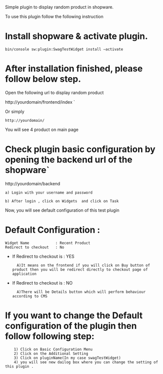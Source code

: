Simple plugin to display random product in shopware.


To use this plugin follow the following instruction


Install shopware &  activate plugin.
===
`bin/console sw:plugin:SwagTestWidget install —activate`

After installation finished, please follow below step.
===
 Open the following url to display random product

http://yourdomain/frontend/index `

Or simply

`http://yourdomain/`

You will see 4 product on main page 

Check plugin basic configuration  by opening the backend url of the shopware`
===
http://yourdomain/backend

	a) Login with your username and password
	        
    b) After login , click on Widgets  and click on Task
    
Now, you will see default configuration of this test plugin

Default Configuration :
==
    Widget Name            : Recent Product
    Redirect to checkout   : No

* If Redirect to checkout is : YES 

        A)It means on the frontend if you will click on Buy button of product then you will be redirect directly to checkout page of application   
	
* If Redirect to checkout is :  NO 

        A)There will be Details button which will perform behaviour according to CMS 
         


If you want to change the Default configuration of the plugin then follow following step:
===
        1) Click on Basic Configuration Menu
        2) Click on the Additional Setting
        3) Click on pluginName(In my case swagTestWidget)
        4) you will see new dailog box where you can change the setting of this plugin .



